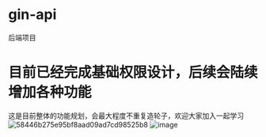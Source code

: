 # gin-api
后端项目
# 目前已经完成基础权限设计，后续会陆续增加各种功能
这是目前整体的功能规划，会最大程度不重复造轮子，欢迎大家加入一起学习
![58446b275e95bf8aad09ad7cd98525b8](https://github.com/user-attachments/assets/5b6fe31f-f7a4-432c-a29b-8d7e8be03d0f)
![image](https://github.com/user-attachments/assets/719ab19d-c8a3-467d-a303-b0a5c954aa99)
